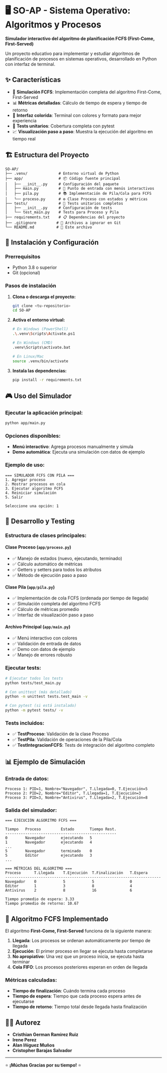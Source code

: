
# 🖥️ SO-AP - Sistema Operativo: Algoritmos y Procesos

**Simulador interactivo del algoritmo de planificación FCFS (First-Come, First-Served)**

Un proyecto educativo para implementar y estudiar algoritmos de planificación de procesos en sistemas operativos, desarrollado en Python con interfaz de terminal.

## ✨ Características

- 🚀 **Simulación FCFS**: Implementación completa del algoritmo First-Come, First-Served
- 📊 **Métricas detalladas**: Cálculo de tiempo de espera y tiempo de retorno
- 🎨 **Interfaz colorida**: Terminal con colores y formato para mejor experiencia
- 🧪 **Tests unitarios**: Cobertura completa con pytest
- 📈 **Visualización paso a paso**: Muestra la ejecución del algoritmo en tiempo real

## 🏗️ Estructura del Proyecto

```
SO-AP/
├── .venv/              # Entorno virtual de Python
├── app/                # 📦 Código fuente principal
│   ├── __init__.py     # Configuración del paquete
│   ├── main.py         # 🚀 Punto de entrada con menús interactivos
│   ├── pila.py         # 📚 Implementación de Pila/Cola para FCFS
│   └── proceso.py      # ⚙️ Clase Proceso con estados y métricas
├── tests/              # 🧪 Tests unitarios completos
│   ├── __init__.py     # Configuración de tests
│   └── test_main.py    # Tests para Proceso y Pila
├── requirements.txt    # 📋 Dependencias del proyecto
├── .gitignore         # 🚫 Archivos a ignorar en Git
└── README.md          # 📖 Este archivo
```

## 🚀 Instalación y Configuración

### Prerrequisitos
- Python 3.8 o superior
- Git (opcional)

### Pasos de instalación

1. **Clona o descarga el proyecto:**
   ```bash
   git clone <tu-repositorio>
   cd SO-AP
   ```

2. **Activa el entorno virtual:**
   ```bash
   # En Windows (PowerShell)
   .\.venv\Scripts\Activate.ps1
   
   # En Windows (CMD)
   .venv\Scripts\activate.bat
   
   # En Linux/Mac
   source .venv/bin/activate
   ```

3. **Instala las dependencias:**
   ```bash
   pip install -r requirements.txt
   ```

## 🎮 Uso del Simulador

### Ejecutar la aplicación principal:
```bash
python app/main.py
```

### Opciones disponibles:
- **Menú interactivo**: Agrega procesos manualmente y simula
- **Demo automática**: Ejecuta una simulación con datos de ejemplo

### Ejemplo de uso:
```
=== SIMULADOR FCFS CON PILA ===
1. Agregar proceso
2. Mostrar procesos en cola
3. Ejecutar algoritmo FCFS
4. Reiniciar simulación
5. Salir

Seleccione una opción: 1
```

## 🔧 Desarrollo y Testing

### Estructura de clases principales:

#### **Clase Proceso** (`app/proceso.py`)
- ✅ Manejo de estados (nuevo, ejecutando, terminado)
- ✅ Cálculo automático de métricas
- ✅ Getters y setters para todos los atributos
- ✅ Método de ejecución paso a paso

#### **Clase Pila** (`app/pila.py`)
- ✅ Implementación de cola FCFS (ordenada por tiempo de llegada)
- ✅ Simulación completa del algoritmo FCFS
- ✅ Cálculo de métricas promedio
- ✅ Interfaz de visualización paso a paso

#### **Archivo Principal** (`app/main.py`)
- ✅ Menú interactivo con colores
- ✅ Validación de entrada de datos
- ✅ Demo con datos de ejemplo
- ✅ Manejo de errores robusto

### Ejecutar tests:
```bash
# Ejecutar todos los tests
python tests/test_main.py

# Con unittest (más detallado)
python -m unittest tests.test_main -v

# Con pytest (si está instalado)
python -m pytest tests/ -v
```

### Tests incluidos:
- ✅ **TestProceso**: Validación de la clase Proceso
- ✅ **TestPila**: Validación de operaciones de la Pila/Cola
- ✅ **TestIntegracionFCFS**: Tests de integración del algoritmo completo

## 📊 Ejemplo de Simulación

### Entrada de datos:
```
Proceso 1: PID=1, Nombre="Navegador", T.Llegada=0, T.Ejecución=5
Proceso 2: PID=2, Nombre="Editor", T.Llegada=1, T.Ejecución=3  
Proceso 3: PID=3, Nombre="Antivirus", T.Llegada=2, T.Ejecución=8
```

### Salida del simulador:
```
=== EJECUCIÓN ALGORITMO FCFS ===

Tiempo   Proceso         Estado       Tiempo Rest.
--------------------------------------------------
0        Navegador       ejecutando   5           
1        Navegador       ejecutando   4           
...
5        Navegador       terminado    0           
5        Editor          ejecutando   3           
...

=== MÉTRICAS DEL ALGORITMO ===
Proceso      T.Llegada    T.Ejecución  T.Finalización   T.Espera  
----------------------------------------------------------------------
Navegador    0            5            5                0         
Editor       1            3            8                4         
Antivirus    2            8            16               6         

Tiempo promedio de espera: 3.33
Tiempo promedio de retorno: 10.67
```

## 🎯 Algoritmo FCFS Implementado

El algoritmo **First-Come, First-Served** funciona de la siguiente manera:

1. **Llegada**: Los procesos se ordenan automáticamente por tiempo de llegada
2. **Ejecución**: El primer proceso en llegar se ejecuta hasta completarse
3. **No apropiativo**: Una vez que un proceso inicia, se ejecuta hasta terminar
4. **Cola FIFO**: Los procesos posteriores esperan en orden de llegada

### Métricas calculadas:
- **Tiempo de finalización**: Cuándo termina cada proceso
- **Tiempo de espera**: Tiempo que cada proceso espera antes de ejecutarse
- **Tiempo de retorno**: Tiempo total desde llegada hasta finalización

## 👨‍💻 Autorez

- **Cristhian German Ramirez Ruiz**
- **Irene Perez**
- **Alan Iñiguez Muños**
- **Cristopher Barajas Salvador**

---

⭐ **¡Múchas Gracias por su tiempo!** ⭐